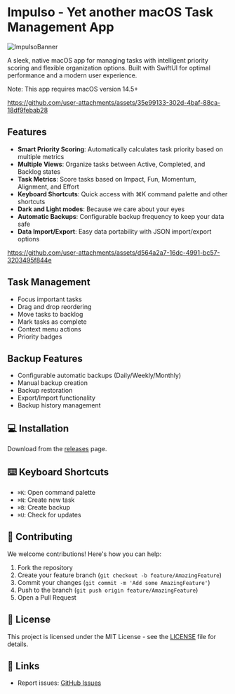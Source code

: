 # Impulso - Yet another macOS Task Management App

![ImpulsoBanner](https://github.com/user-attachments/assets/884ca72a-05f3-4051-926f-4fcb69559628)


A sleek, native macOS app for managing tasks with intelligent priority scoring and flexible organization options. Built with SwiftUI for optimal performance and a modern user experience.

Note: This app requires macOS version 14.5+



https://github.com/user-attachments/assets/35e99133-302d-4baf-88ca-18df9febab28



## Features

- **Smart Priority Scoring**: Automatically calculates task priority based on multiple metrics
- **Multiple Views**: Organize tasks between Active, Completed, and Backlog states
- **Task Metrics**: Score tasks based on Impact, Fun, Momentum, Alignment, and Effort
- **Keyboard Shortcuts**: Quick access with ⌘K command palette and other shortcuts
- **Dark and Light modes**: Because we care about your eyes
- **Automatic Backups**: Configurable backup frequency to keep your data safe
- **Data Import/Export**: Easy data portability with JSON import/export options

https://github.com/user-attachments/assets/d564a2a7-16dc-4991-bc57-3203495f844e

## Task Management

- Focus important tasks
- Drag and drop reordering
- Move tasks to backlog
- Mark tasks as complete
- Context menu actions
- Priority badges

## Backup Features

- Configurable automatic backups (Daily/Weekly/Monthly)
- Manual backup creation
- Backup restoration
- Export/Import functionality
- Backup history management

## 💻 Installation

Download from the [releases](https://github.com/your-repo/Impulso/releases/) page.

## ⌨️ Keyboard Shortcuts

- `⌘K`: Open command palette
- `⌘N`: Create new task
- `⌘B`: Create backup
- `⌘U`: Check for updates

## 🤝 Contributing

We welcome contributions! Here's how you can help:

1. Fork the repository
2. Create your feature branch (`git checkout -b feature/AmazingFeature`)
3. Commit your changes (`git commit -m 'Add some AmazingFeature'`)
4. Push to the branch (`git push origin feature/AmazingFeature`)
5. Open a Pull Request

## 📝 License

This project is licensed under the MIT License - see the [LICENSE](LICENSE) file for details.

## 🔗 Links

- Report issues: [GitHub Issues](https://github.com/your-repo/Impulso/issues)
